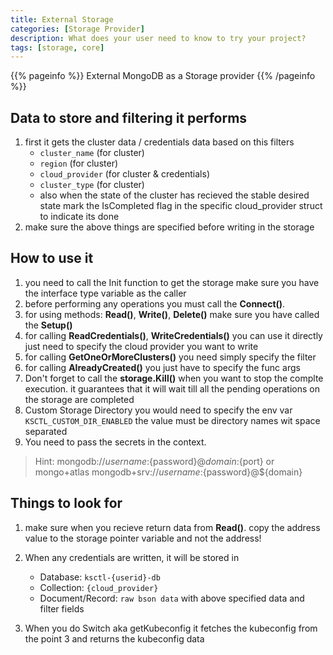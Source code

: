 ```yaml
---
title: External Storage
categories: [Storage Provider]
description: What does your user need to know to try your project?
tags: [storage, core]
---
```


{{% pageinfo %}}
External MongoDB as a Storage provider
{{% /pageinfo %}}

## Data to store and filtering it performs
1. first it gets the cluster data / credentials data based on this filters
    - `cluster_name` (for cluster)
    - `region` (for cluster)
    - `cloud_provider` (for cluster & credentials)
    - `cluster_type` (for cluster)
    - also when the state of the cluster has recieved the stable desired state mark the IsCompleted flag in the specific cloud_provider struct to indicate its done
2. make sure the above things are specified before writing in the storage

## How to use it 
1. you need to call the Init function to get the storage make sure you have the interface type variable as the caller
2. before performing any operations you must call the **Connect()**.
3. for using methods: **Read()**, **Write()**, **Delete()** make sure you have called the **Setup()**
4. for calling **ReadCredentials()**, **WriteCredentials()** you can use it directly just need to specify the cloud provider you want to write
5. for calling **GetOneOrMoreClusters()** you need simply specify the filter
6. for calling **AlreadyCreated()** you just have to specify the func args
7. Don't forget to call the **storage.Kill()** when you want to stop the complte execution. it guarantees that it will wait till all the pending operations on the storage are completed
8. Custom Storage Directory you would need to specify the env var `KSCTL_CUSTOM_DIR_ENABLED` the value must be directory names wit space separated
9. You need to pass the secrets in the context.

> Hint: mongodb://${username}:${password}@${domain}:${port} or mongo+atlas mongodb+srv://${username}:${password}@${domain}

## Things to look for
1. make sure when you recieve return data from **Read()**. copy the address value to the storage pointer variable and not the address!
2. When any credentials are written, it will be stored in 
    - Database: `ksctl-{userid}-db`
    - Collection: `{cloud_provider}`
    - Document/Record: `raw bson data` with above specified data and filter fields

4. When you do Switch aka getKubeconfig it fetches the kubeconfig from the point 3 and returns the kubeconfig data


